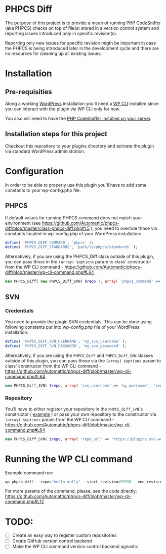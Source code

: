 # PHPCS Diff

The purpose of this project is to provide a mean of running [PHP CodeSniffer](https://github.com/squizlabs/PHP_CodeSniffer) (aka PHPCS) checks on top of file(s) stored in a version control system and reporting issues introduced only in specific revision(s).

Reporting only new issues for specific revision migth be important in case the PHPCS is being introduced later in the development cycle and there are no resources for cleaning up all existing issues.

# Installation

## Pre-requisities

Along a working [WordPress](wordpress.org) installation you'll need a [WP CLI](wp-cli.org) installed since you can interact with the plugin via WP CLI only for now.

You also will need to have the [PHP CodeSniffer installed on your server](https://github.com/squizlabs/PHP_CodeSniffer#installation).

## Installation steps for this project

Checkout this repository to your plugins directory and activate the plugin via standard WordPress administration.

# Configuration

In order to be able to properly use this plugin you'll have to add some constants to your wp-config.php file.

## PHPCS

If default values for running PHPCS command does not match your environment (see https://github.com/Automattic/phpcs-diff/blob/master/class-phpcs-diff.php#L5 ), you need to override those via constants located in wp-config.php of your WordPress installation:

```php
define( 'PHPCS_DIFF_COMMAND', 'phpcs' );
define( 'PHPCS_DIFF_STANDARDS', 'path/to/phpcs/standards' );
```

Alternatively, if you are using the PHPCS_Diff class outside of this plugin, you can pass those in the `(array) $options` param to class' constructor from the WP CLI command - https://github.com/Automattic/phpcs-diff/blob/master/wp-cli-command.php#L64

```php
new PHPCS_Diff( new PHPCS_Diff_SVN( $repo ), array( 'phpcs_command' => 'my_phpcs_command', 'standards_location' => 'my/standards/location' ) );
```

## SVN

### Credentials

You need to provide the plugin SVN credentials. This can be done using following constants put into wp-config.php file of your WordPress installation:

```php
define( 'PHPCS_DIFF_SVN_USERNAME', 'my_svn_username' );
define( 'PHPCS_DIFF_SVN_PASSWORD', 'my_svn_password' );
```

Alternatively, if you are using the `PHPCS_Diff` and `PHPCS_Diff_SVN` classes outside of this plugin, you can pass those via the `(array) $options` param to class' constructor from the WP CLI command - https://github.com/Automattic/phpcs-diff/blob/master/wp-cli-command.php#L64

```php
new PHPCS_Diff_SVN( $repo, array( 'svn_username' => 'my_username', 'svn_password' => 'my_password' ) );
```

### Repository

You'll have to either register your repository in the `PHPCS_Diff_SVN`'s constructor ( [example](https://github.com/Automattic/phpcs-diff/blob/master/class-phpcs-diff-svn.php#L25,L27) ) or pass your own repository to the constructor via `(array) $options` param from the WP CLI command - https://github.com/Automattic/phpcs-diff/blob/master/wp-cli-command.php#L64

```php
new PHPCS_Diff_SVN( $repo, array( 'repo_url' => 'https://plugins.svn.wordpress.org/hello-dolly' ) );
```

# Running the WP CLI command

Example command run:

```php
wp phpcs-diff --repo="hello-dolly" --start_revision=99998 --end_revision=100000
```

For more params of the command, please, see the code directly: https://github.com/Automattic/phpcs-diff/blob/master/wp-cli-command.php#L12

# TODO:

- [ ] Create an easy way to register custom repositories
- [ ] Create GitHub version control backend
- [ ] Make the WP CLI command version control backend agnostic
